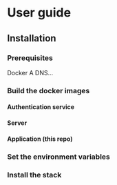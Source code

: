 # User guide

## Installation

### Prerequisites

Docker
A DNS...

### Build the docker images

#### Authentication service

#### Server

#### Application (this repo)

### Set the environment variables

### Install the stack
